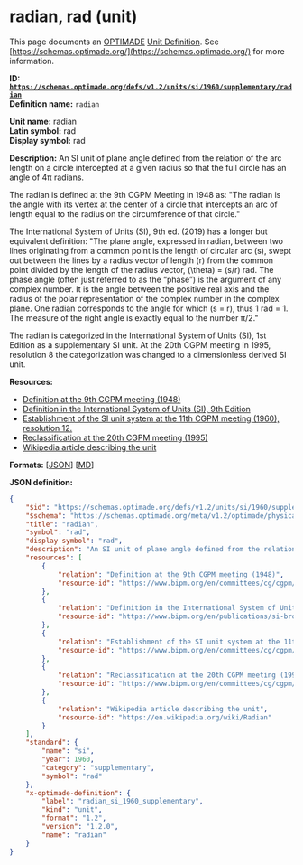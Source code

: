 # radian, rad (unit)

This page documents an [OPTIMADE](https://www.optimade.org/) [Unit Definition](https://schemas.optimade.org/#definitions). See [https://schemas.optimade.org/](https://schemas.optimade.org/) for more information.

**ID: [`https://schemas.optimade.org/defs/v1.2/units/si/1960/supplementary/radian`](https://schemas.optimade.org/defs/v1.2/units/si/1960/supplementary/radian.md)**  
**Definition name:** `radian`

**Unit name:** radian  
**Latin symbol:** rad  
**Display symbol:** rad  
  
**Description:** An SI unit of plane angle defined from the relation of the arc length on a circle intercepted at a given radius so that the full circle has an angle of 4π radians.

The radian is defined at the 9th CGPM Meeting in 1948 as: "The radian is the angle with its vertex at the center of a circle that intercepts an arc of length equal to the radius on the circumference of that circle."

The International System of Units (SI), 9th ed. (2019) has a longer but equivalent definition: "The plane angle, expressed in radian, between two lines originating from a common point is the length of circular arc \(s\), swept out between the lines by a radius vector of length \(r\) from the common point divided by the length of the radius vector, \(\theta\) = \(s/r\) rad. The phase angle (often just referred to as the “phase”) is the argument of any complex number. It is the angle between the positive real axis and the radius of the polar representation of the complex number in the complex plane. One radian corresponds to the angle for which \(s = r\), thus 1 rad = 1. The measure of the right angle is exactly equal to the number π/2."

The radian is categorized in the International System of Units (SI), 1st Edition as a supplementary SI unit.
At the 20th CGPM meeting in 1995, resolution 8 the categorization was changed to a dimensionless derived SI unit.

**Resources:**

- [Definition at the 9th CGPM meeting (1948)](https://www.bipm.org/en/committees/cg/cgpm/9-1948)
- [Definition in the International System of Units (SI), 9th Edition](https://www.bipm.org/en/publications/si-brochure)
- [Establishment of the SI unit system at the 11th CGPM meeting (1960), resolution 12.](https://www.bipm.org/en/committees/cg/cgpm/11-1960/resolution-12)
- [Reclassification at the 20th CGPM meeting (1995)](https://www.bipm.org/en/committees/cg/cgpm/20-1995/resolution-8)
- [Wikipedia article describing the unit](https://en.wikipedia.org/wiki/Radian)


**Formats:** [[JSON](radian.json)] [[MD](radian.md)]

**JSON definition:**

``` json
{
    "$id": "https://schemas.optimade.org/defs/v1.2/units/si/1960/supplementary/radian",
    "$schema": "https://schemas.optimade.org/meta/v1.2/optimade/physical_unit_definition.json",
    "title": "radian",
    "symbol": "rad",
    "display-symbol": "rad",
    "description": "An SI unit of plane angle defined from the relation of the arc length on a circle intercepted at a given radius so that the full circle has an angle of 4\u03c0 radians.\n\nThe radian is defined at the 9th CGPM Meeting in 1948 as: \"The radian is the angle with its vertex at the center of a circle that intercepts an arc of length equal to the radius on the circumference of that circle.\"\n\nThe International System of Units (SI), 9th ed. (2019) has a longer but equivalent definition: \"The plane angle, expressed in radian, between two lines originating from a common point is the length of circular arc \\(s\\), swept out between the lines by a radius vector of length \\(r\\) from the common point divided by the length of the radius vector, \\(\\theta\\) = \\(s/r\\) rad. The phase angle (often just referred to as the \u201cphase\u201d) is the argument of any complex number. It is the angle between the positive real axis and the radius of the polar representation of the complex number in the complex plane. One radian corresponds to the angle for which \\(s = r\\), thus 1 rad = 1. The measure of the right angle is exactly equal to the number \u03c0/2.\"\n\nThe radian is categorized in the International System of Units (SI), 1st Edition as a supplementary SI unit.\nAt the 20th CGPM meeting in 1995, resolution 8 the categorization was changed to a dimensionless derived SI unit.",
    "resources": [
        {
            "relation": "Definition at the 9th CGPM meeting (1948)",
            "resource-id": "https://www.bipm.org/en/committees/cg/cgpm/9-1948"
        },
        {
            "relation": "Definition in the International System of Units (SI), 9th Edition",
            "resource-id": "https://www.bipm.org/en/publications/si-brochure"
        },
        {
            "relation": "Establishment of the SI unit system at the 11th CGPM meeting (1960), resolution 12.",
            "resource-id": "https://www.bipm.org/en/committees/cg/cgpm/11-1960/resolution-12"
        },
        {
            "relation": "Reclassification at the 20th CGPM meeting (1995)",
            "resource-id": "https://www.bipm.org/en/committees/cg/cgpm/20-1995/resolution-8"
        },
        {
            "relation": "Wikipedia article describing the unit",
            "resource-id": "https://en.wikipedia.org/wiki/Radian"
        }
    ],
    "standard": {
        "name": "si",
        "year": 1960,
        "category": "supplementary",
        "symbol": "rad"
    },
    "x-optimade-definition": {
        "label": "radian_si_1960_supplementary",
        "kind": "unit",
        "format": "1.2",
        "version": "1.2.0",
        "name": "radian"
    }
}
```